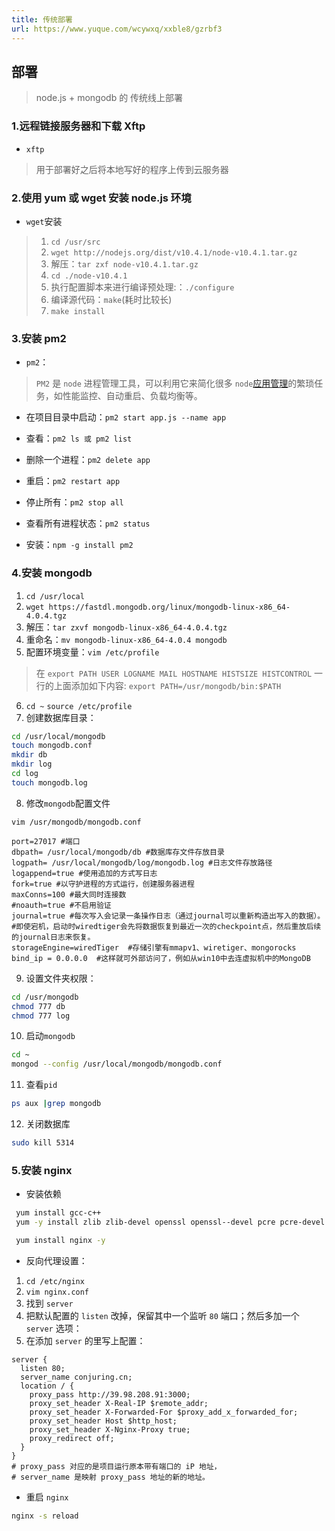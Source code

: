 ```yaml
---
title: 传统部署
url: https://www.yuque.com/wcywxq/xxble8/gzrbf3
---
```


<a name="a9f94dcd"></a>

## 部署

> node.js + mongodb 的 传统线上部署

<a name="281eddac"></a>

### 1.远程链接服务器和下载 Xftp

- `xftp`

> 用于部署好之后将本地写好的程序上传到云服务器

<a name="fd5ba894"></a>

### 2.使用 yum 或 wget 安装 node.js 环境

- `wget`安装

> 1. `cd /usr/src`
> 2. `wget http://nodejs.org/dist/v10.4.1/node-v10.4.1.tar.gz`
> 3. 解压：`tar zxf node-v10.4.1.tar.gz`
> 4. `cd ./node-v10.4.1`
> 5. 执行配置脚本来进行编译预处理:：`./configure`
> 6. 编译源代码：`make`(耗时比较长)
> 7. `make install`

<a name="f157b8cf"></a>

### 3.安装 pm2

- `pm2`：

> `PM2` 是 `node` 进程管理工具，可以利用它来简化很多 `node`[应用管理](https://www.baidu.com/s?wd=%E5%BA%94%E7%94%A8%E7%AE%A1%E7%90%86\&tn=24004469_oem_dg\&rsv_dl=gh_pl_sl_csd)的繁琐任务，如性能监控、自动重启、负载均衡等。

- 在项目目录中启动：`pm2 start app.js --name app`

- 查看：`pm2 ls 或 pm2 list`

- 删除一个进程：`pm2 delete app`

- 重启：`pm2 restart app`

- 停止所有：`pm2 stop all`

- 查看所有进程状态：`pm2 status`

- 安装：`npm -g install pm2`

<a name="ea2fdb15"></a>

### 4.安装 mongodb

1. `cd /usr/local`
2. `wget https://fastdl.mongodb.org/linux/mongodb-linux-x86_64-4.0.4.tgz`
3. 解压：`tar zxvf mongodb-linux-x86_64-4.0.4.tgz`
4. 重命名：`mv mongodb-linux-x86_64-4.0.4 mongodb`
5. 配置环境变量：`vim /etc/profile`

> 在 `export PATH USER LOGNAME MAIL HOSTNAME HISTSIZE HISTCONTROL` 一行的上面添加如下内容:
> `export PATH=/usr/mongodb/bin:$PATH`

6. `cd ~` `source /etc/profile`
7. 创建数据库目录：

```bash
cd /usr/local/mongodb
touch mongodb.conf
mkdir db
mkdir log
cd log
touch mongodb.log
```

8. 修改`mongodb`配置文件

`vim /usr/mongodb/mongodb.conf`

```nginx
port=27017 #端口
dbpath= /usr/local/mongodb/db #数据库存文件存放目录
logpath= /usr/local/mongodb/log/mongodb.log #日志文件存放路径
logappend=true #使用追加的方式写日志
fork=true #以守护进程的方式运行，创建服务器进程
maxConns=100 #最大同时连接数
#noauth=true #不启用验证
journal=true #每次写入会记录一条操作日志（通过journal可以重新构造出写入的数据）。
#即使宕机，启动时wiredtiger会先将数据恢复到最近一次的checkpoint点，然后重放后续的journal日志来恢复。
storageEngine=wiredTiger  #存储引擎有mmapv1、wiretiger、mongorocks
bind_ip = 0.0.0.0  #这样就可外部访问了，例如从win10中去连虚拟机中的MongoDB
```

9. 设置文件夹权限：

```bash
cd /usr/mongodb
chmod 777 db
chmod 777 log
```

10. 启动`mongodb`

```bash
cd ~
mongod --config /usr/local/mongodb/mongodb.conf
```

11. 查看`pid`

```bash
ps aux |grep mongodb
```

12. 关闭数据库

```bash
sudo kill 5314
```

<a name="277e7dcf"></a>

### 5.安装 nginx

- 安装依赖

```bash
 yum install gcc-c++
 yum -y install zlib zlib-devel openssl openssl--devel pcre pcre-devel
```

```bash
 yum install nginx -y
```

- 反向代理设置：

1. `cd /etc/nginx`
2. `vim nginx.conf`
3. 找到 `server`
4. 把默认配置的 `listen` 改掉，保留其中一个监听 `80` 端口；然后多加一个 `server` 选项：
5. 在添加 `server` 的里写上配置：

```nginx
server {
  listen 80;
  server_name conjuring.cn;
  location / {
    proxy_pass http://39.98.208.91:3000;
    proxy_set_header X-Real-IP $remote_addr;
    proxy_set_header X-Forwarded-For $proxy_add_x_forwarded_for;    
    proxy_set_header Host $http_host; 
    proxy_set_header X-Nginx-Proxy true;
    proxy_redirect off;
  }
}
# proxy_pass 对应的是项目运行原本带有端口的 iP 地址，
# server_name 是映射 proxy_pass 地址的新的地址。
```

- 重启 `nginx`

```bash
nginx -s reload
```
